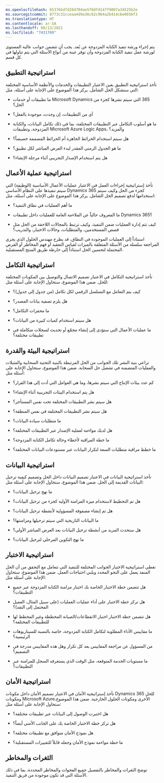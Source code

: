 ```yaml
---
ms.openlocfilehash: 65376bdfd284704ae5f8dfd147f9007a34525b2e
ms.sourcegitcommit: 8773c31cceaa4d9a36c62c964a2b414c6e0656f3
ms.translationtype: HT
ms.contentlocale: ar-SA
ms.lasthandoff: 08/13/2021
ms.locfileid: "7431769"
---
```

يتم إجراء ورشة تنفيذ الكتابة المزدوجة عن بُعد. يجب أن تتضمن جوانب عالية المستوى لورشة عمل تنفيذ الكتابة المزدوجة وأن توفر عينة من أنواع الأسئلة التي يتم تناولها في كل قسم.

## <a name="application-strategy"></a>استراتيجية التطبيق

تأخذ استراتيجية التطبيق بعين الاعتبار التطبيقات والخدمات والأنظمة الأساسية المختلفة التي ستشكل الحل الشامل. يركز هذا الموضوع على الإجابة على أسئلة، مثل:

-   ما تطبيقات أو خدمات Microsoft Dynamics ‏365 التي سيتم نشرها كجزء من الحل؟

-   أي من التطبيقات، إن وجدت، موجودة بالفعل؟

-   ما هو أسلوب التكامل عبر التطبيقات المختلفة، بما في ذلك تكامل البيانات، والكتابة المزدوجة، وتطبيقات Microsoft Azure Logic Apps، والمزيد؟

-   هل سيتم استخدام الخرائط الجاهزة أم الخرائط المصممة خصيصاً؟

-   ما هو الجدول الزمني المقدر لبدء العرض المباشر لكل تطبيق؟

-   هل يتم استخدام الإصدار التجريبي أثناء مرحلة الإنشاء؟

## <a name="business-process-strategy"></a>استراتيجية عملية الأعمال

تأخذ إستراتيجية إجراءات العمل في الاعتبار عمليات الأعمال الأساسية (الوظيفة) التي سيتم تنفيذها على النظام الأساسي Dynamics 365 كجزء من الحل وكيف سيتم استخدامها لدفع تصميم الحل الشامل. يركز هذا الموضوع على الإجابة على أسئلة، مثل:

-   ما أهم العمليات في نطاق التنفيذ؟

-   ما المعروف حالياً عن الملاءمة العامة للعمليات داخل تطبيقات Dynamics 365؟

-   كيف تتم إدارة العمليات ضمن التنفيذ، وكيف ترتبط بالمجالات اللاحقة من الحل مثل قصص المستخدمين، والمتطلبات، وحالات الاختبار، والتدريب؟

استناداً إلى العمليات الموجودة في النطاق، قد يطرح مهندس الحلول الذي يجري المراجعة سلسلة من الأسئلة المتعلقة بالميزات لقياس التعقيد أو فهم المخاطر أو الفرص المحتملة لتحسين الحل استناداً إلى خارطة طريق المنتج المستقبلية.

## <a name="integration-strategy"></a>استراتيجية التكامل

تأخذ استراتيجية التكامل في الاعتبار تصميم الاتصال والتوصيل بين المكونات المختلفة للحل. ضمن هذا الموضوع، ستحاول الإجابة على أسئلة مثل:

-   كيف يتم التعامل مع التسلسل الرقمي لكل تكامل (من جدول إلى جدول)؟

-   هل يلزم تصفية بيانات المصدر؟

-   ما محفزات التكامل؟

-   هل سيتم استخدام كميات كبيرة من البيانات؟

-   ما عمليات الأعمال التي ستؤدي إلى إنشاء مجمّع أو تحديث لسجلات متكاملة في تطبيقات مختلفة؟

## <a name="environment-and-capacity-strategy"></a>استراتيجية البيئة والقدرة

تراعي بنية النشر تلك الجوانب من الحل المرتبطة بالبنية التحتية السحابية والمثيلات والعمليات المتضمنة في تشغيل حل السحابة. ضمن هذا الموضوع، ستحاول الإجابة على أسئلة مثل:

-   كم عدد بيئات الإنتاج التي سيتم نشرها، وما هي العوامل التي أدت إلى هذا القرار؟

-   هل يتم استخدام البيئات التجريبية أثناء الإنشاء؟

-   هل سيتم نشر التطبيقات المختلفة تحت نفس المستأجر؟

-   هل سيتم نشر التطبيقات المختلفة في نفس المنطقة؟

-   ما متطلبات سيادة البيانات؟

-   هل لديك مواءمة لعملية الإصدار عبر التطبيقات المختلفة؟

-   ما خطة المراقبة لأخطاء وحالة تكامل الكتابة المزدوجة؟

-   ما خطط مراقبة متطلبات السعة لتكرار البيانات عبر مستودعات البيانات المختلفة؟

## <a name="data-strategy"></a>استراتيجية البيانات

تأخذ استراتيجية البيانات في الاعتبار تصميم البيانات داخل الحل وتصميم كيفية ترحيل البيانات القديمة إلى الحل. ضمن هذا الموضوع، ستحاول الإجابة على أسئلة مثل:

-   ما نهج ترحيل البيانات؟

-   هل تم التخطيط لاستخدام ميزة المزامنة الأولية كجزء من ترحيل البيانات؟

-   هل تم إنشاء مصفوفة المسؤولية لأنشطة ترحيل البيانات؟

-   ما البيانات التاريخية التي سيتم ترحيلها ومزامنتها؟

-   هل ستحدث المزيد من أنشطة ترحيل البيانات بعد العرض المباشر الأولي؟

-   ما نهج التكوين المرحلي لترحيل البيانات؟

## <a name="test-strategy"></a>استراتيجية الاختبار

تغطي استراتيجية الاختبار الجوانب المختلفة للتنفيذ التي تتعامل مع التحقق من أن الحل المنفذ يعمل على النحو المحدد ويلبي احتياجات العمل. ضمن هذا الموضوع، ستحاول الإجابة على أسئلة مثل:

-   هل تتضمن خطة الاختبار الخاصة بك اختبار مزامنة الكتابة المزدوجة عبر جميع التطبيقات؟

-   هل تركز خطة الاختبار على أداء عمليات العمليات (على سبيل المثال، العميل المحتمل إلى النقد)؟

-   هل تتضمن خطة الاختبار اختبار الانقطاعات/الصيانة المخططة وغير المخطط لها للتطبيقات المختلفة؟

-   ما مقاييس الأداء المطلوبة لتكامل الكتابة المزدوجة، خاصة بالنسبة للسيناريوهات الرئيسية؟

-   من المسؤول عن مراجعة المقاييس بعد كل تكرار وهل هذه المقاييس مدرجة في التصميم؟

-   ما مستويات الخدمة المتوقعة، مثل الوقت الذي يستغرقه السجل للمزامنة عبر التطبيقات؟

## <a name="security-strategy"></a>استراتيجية الأمان

تأخذ إستراتيجية الأمان في الاعتبار تصميم الأمان داخل مكونات Dynamics 365 للحل ومكونات Microsoft Azureالأخرى ومكونات الحلول الخارجية. ضمن هذا الموضوع، ستحاول الإجابة على أسئلة مثل:

-   هل اختبرت الوصول إلى البيانات عبر تطبيقات مختلفة؟

-   هل تركز خطة الاختبار الخاصة بك على الجانب الأمني أيضاً؟

-   هل نموذج الأمان متوافق مع تطبيقات مختلفة؟

-   ما خطة مواءمة نموذج الأمان وجعله قابلاً للتغييرات المستقبلية؟

## <a name="gaps-and-risks"></a>الثغرات والمخاطر

توضح الثغرات والمخاطر بالتفصيل جميع الفجوات والمخاطر المحددة، بما في ذلك الأسئلة التي قد تكون موجودة من فريق التنفيذ.
